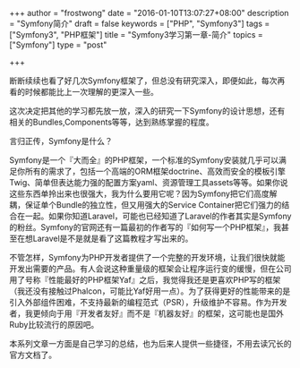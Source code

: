 +++
author = "frostwong"
date = "2016-01-10T13:07:27+08:00"
description = "Symfony简介"
draft = false
keywords = ["PHP", "Symfony3"]
tags = ["Symfony3", "PHP框架"]
title = "Symfony3学习第一章-简介"
topics = ["Symfony"]
type = "post"

+++

断断续续也看了好几次Symfony框架了，但总没有研究深入，即便如此，每次再看的时候都能比上一次理解的更深入一些。

这次决定把其他的学习都先放一放，深入的研究一下Symfony的设计思想，还有相关的Bundles,Components等等，达到熟练掌握的程度。

言归正传，Symfony是什么？

Symfony是一个『大而全』的PHP框架，一个标准的Symfony安装就几乎可以满足你所有的需求了，包括一个高端的ORM框架doctrine、高效而安全的模板引擎Twig、简单但表达能力强的配置方案yaml、资源管理工具assets等等。如果你说这些东西单拎出来也很强大，我为什么要用它呢？因为Symfony把它们高度解耦，保证单个Bundle的独立性，但又用强大的Service Container把它们强力的结合在一起。如果你知道Laravel，可能也已经知道了Laravel的作者其实是Symfony的粉丝。Symfony的官网还有一篇最初的作者写的『如何写一个PHP框架』，我甚至在想Laravel是不是就是看了这篇教程才写出来的。

不管怎样，Symfony为PHP开发者提供了一个完整的开发环境，让我们很快就能开发出需要的产品。有人会说这种重量级的框架会让程序运行变的缓慢，但在公司用了号称『性能最好的PHP框架Yaf』之后，我觉得我还是更喜欢PHP写的框架（我还没有接触过Phalcon，可能比Yaf好用一点）。为了获得更好的性能带来的是引入外部组件困难，不支持最新的编程范式（PSR），升级维护不容易。作为开发者，我更倾向于用『开发者友好』而不是『机器友好』的框架，这可能也是国外Ruby比较流行的原因吧。

本系列文章一方面是自己学习的总结，也为后来人提供一些捷径，不用去读冗长的官方文档了。

